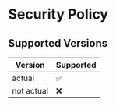 # Security Policy

## Supported Versions

| Version    | Supported          |
| ---------- | ------------------ |
| actual     | :white_check_mark: |
| not actual | :x:                |
